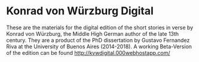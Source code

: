 # Konrad von Würzburg Digital
These are the materials for the digital edition of the short stories in verse by Konrad von Würzburg, the Middle High German author of the late 13th century. They are a product of the PhD dissertation by Gustavo Fernandez Riva at the University of Buenos Aires (2014-2018).
A working Beta-Version of the edition can be found http://kvwdigital.000webhostapp.com/
